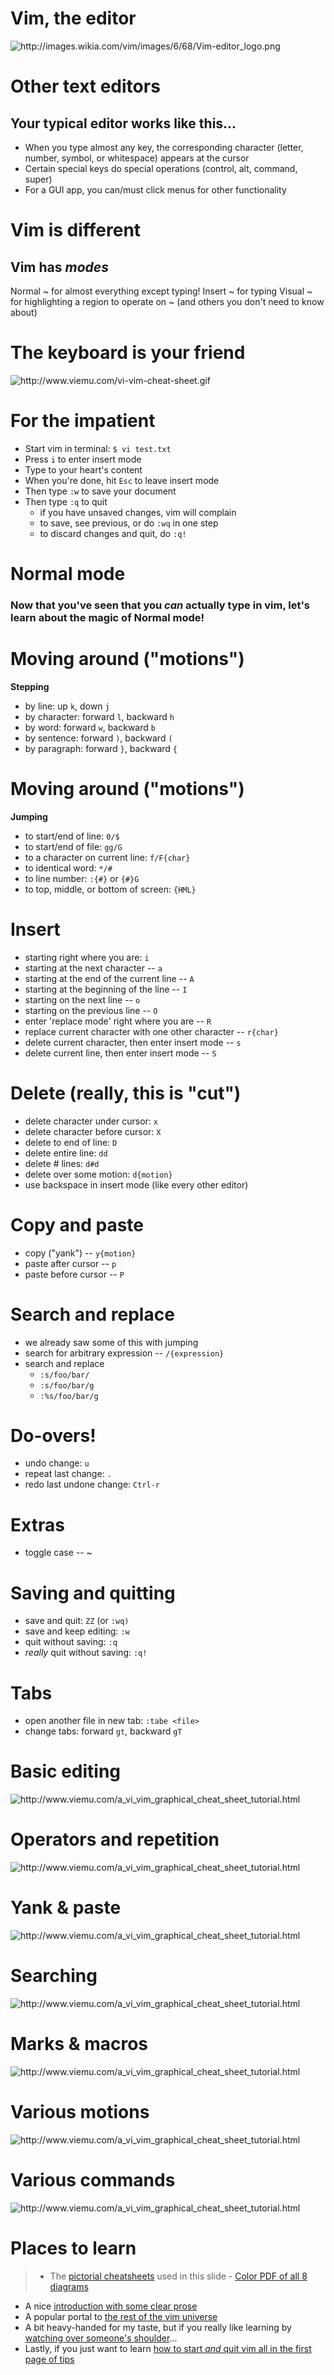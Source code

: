 # Vim, the editor

<!-- pandoc -i --self-contained -t s5 -s vim.md -o vim.html -->

![](images/Vim-editor_logo.png "http://images.wikia.com/vim/images/6/68/Vim-editor_logo.png")

# Other text editors

## Your typical editor works like this...

* When you type almost any key, the corresponding character (letter,
  number, symbol, or whitespace) appears at the cursor
* Certain special keys do special operations (control, alt, command,
  super)
* For a GUI app, you can/must click menus for other functionality


# Vim is different

## Vim has _modes_

Normal
 ~  for almost everything except typing!
Insert
 ~  for typing
Visual
 ~  for highlighting a region to operate on 
 ~  (and others you don't need to know about)

# The keyboard is your friend

![](images/vi-vim-cheat-sheet.gif
    "http://www.viemu.com/vi-vim-cheat-sheet.gif")

# For the impatient

- Start vim in terminal: `$ vi test.txt`
- Press `i` to enter insert mode
- Type to your heart's content
- When you're done, hit `Esc` to leave insert mode
- Then type `:w` to save your document
- Then type `:q` to quit
    - if you have unsaved changes, vim will complain
    - to save, see previous, or do `:wq` in one step
    - to discard changes and quit, do `:q!`

# Normal mode

### Now that you've seen that you _can_ actually type in vim, let's learn about the magic of Normal mode!

# Moving around ("motions")

**Stepping**

- by line: up `k`, down `j`
- by character: forward `l`, backward `h`
- by word: forward `w`, backward `b`
- by sentence: forward `)`, backward `(`
- by paragraph: forward `}`, backward `{`

# Moving around ("motions")

**Jumping**

- to start/end of line: `0/$`
- to start/end of file: `gg/G`
- to a character on current line: `f/F{char}`
- to identical word: `*/#`
- to line number: `:{#}` or `{#}G`
- to top, middle, or bottom of screen: `{HML}`

# Insert

- starting right where you are: `i`
- starting at the next character -- `a`
- starting at the end of the current line -- `A`
- starting at the beginning of the line -- `I`
- starting on the next line -- `o`
- starting on the previous line -- `O`
- enter 'replace mode' right where you are -- `R`
- replace current character with one other character -- `r{char}`
- delete current character, then enter insert mode -- `s`
- delete current line, then enter insert mode -- `S`

# Delete (really, this is "cut")

- delete character under cursor: `x`
- delete character before cursor: `X`
- delete to end of line: `D`
- delete entire line: `dd`
- delete # lines: `d#d`
- delete over some motion: `d{motion}`
- use backspace in insert mode (like every other editor)

# Copy and paste

- copy ("yank") -- `y{motion}`
- paste after cursor -- `p`
- paste before cursor -- `P`

# Search and replace

- we already saw some of this with jumping
- search for arbitrary expression -- `/{expression}`
- search and replace
    - `:s/foo/bar/`
    - `:s/foo/bar/g`
    - `:%s/foo/bar/g`

# Do-overs!

- undo change: `u`
- repeat last change: `.`
- redo last undone change: `Ctrl-r`

# Extras

- toggle case -- ~

# Saving and quitting

- save and quit: `ZZ` (or `:wq)`
- save and keep editing: `:w`
- quit without saving: `:q`
- *really* quit without saving: `:q!`

# Tabs

- open another file in new tab: `:tabe <file>`
- change tabs: forward `gt`, backward `gT`

# Basic editing

![](images/vi-vim-tutorial-1.gif
"http://www.viemu.com/a_vi_vim_graphical_cheat_sheet_tutorial.html")


# Operators and repetition

![](images/vi-vim-tutorial-2.gif
"http://www.viemu.com/a_vi_vim_graphical_cheat_sheet_tutorial.html")

# Yank & paste

![](images/vi-vim-tutorial-3.gif
"http://www.viemu.com/a_vi_vim_graphical_cheat_sheet_tutorial.html")

# Searching

![](images/vi-vim-tutorial-4.gif
"http://www.viemu.com/a_vi_vim_graphical_cheat_sheet_tutorial.html")

# Marks & macros

![](images/vi-vim-tutorial-5.gif
"http://www.viemu.com/a_vi_vim_graphical_cheat_sheet_tutorial.html")

# Various motions

![](images/vi-vim-tutorial-6.gif
"http://www.viemu.com/a_vi_vim_graphical_cheat_sheet_tutorial.html")

# Various commands

![](images/vi-vim-tutorial-7.gif
"http://www.viemu.com/a_vi_vim_graphical_cheat_sheet_tutorial.html")

# Places to learn

> * The [pictorial cheatsheets](
  http://www.viemu.com/a_vi_vim_graphical_cheat_sheet_tutorial.html)
  used in this slide
    - [Color PDF of all 8 diagrams](
      http://www.glump.net/_media/howto/vi-vim-cheat-sheet-and-tutorial.pdf)
* A nice [introduction with some clear prose](
    http://jmcpherson.org/editing.html)
* A popular portal to [the rest of the vim universe](
      http://thomer.com/vi/vi.html)
* A bit heavy-handed for my taste, but if you really like learning by
      [watching over someone's shoulder](
      http://www.linuxconfig.org/Vim_Tutorial)...
* Lastly, if you just want to learn [how to start *and* quit vim all in
  the first page of tips]( http://www.jerrywang.net/vi/)

